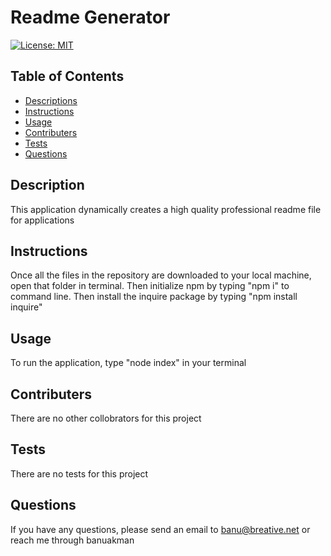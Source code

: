 # Readme Generator
  
[![License: MIT](https://img.shields.io/badge/License-MIT-yellow.svg)](https://opensource.org/licenses/MIT)

## Table of Contents
- [Descriptions](#Description)
- [Instructions](#Instructions)
- [Usage](#Usage)
- [Contributers](#Contributers)
- [Tests](#Tests)
- [Questions](#Questions)
  
## Description
This application dynamically creates a high quality professional readme file for applications

## Instructions
Once all the files in the repository are downloaded to your local machine, open that folder in terminal. Then initialize npm by typing "npm i" to command line. Then install the inquire package by typing "npm install inquire"

## Usage
To run the application, type "node index" in your terminal

## Contributers
There are no other collobrators for this project

## Tests
There are no tests for this project

## Questions
If you have any questions, please send an email to banu@breative.net or reach me through banuakman